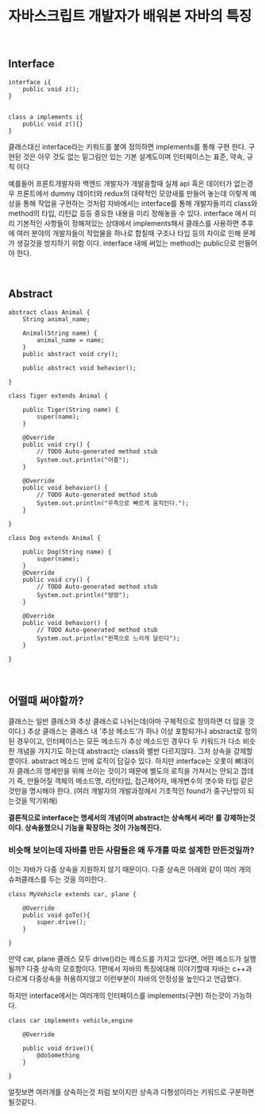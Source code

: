 # 자바스크립트 개발자가 배워본 자바의 특징


<br />

## Interface

```
interface i{
    public void z();
}


class a implements i{
    public void z(){}
}
```

클래스대신 interface라는 키워드를 붙여 정의하면 implements를 통해 구현 한다.
구현된 것은 아무 것도 없는 밑그림만 있는 기본 설계도이며 인터페이스는 표준, 약속, 규칙 이다

예를들어 프론트개발자와 백엔드 개발자가 개발을할때 실제 api 혹은 데이터가 없는경우 프론트에서 dummy 데이터와 redux의 대략적인 모양새를
만들어 놓는데 이렇게 예상을 통해 작업을 구현하는 것처럼 자바에서는 interface를 통해 개발자들끼리 class와 method의 타입, 리턴값 등등
중요한 내용을 미리 정해놓을 수 있다. interface 에서 미리 기본적인 사항들이 정해져있는 상태에서 implements해서 클래스를 사용하면
추후에 여러 분야의 개발자들이 작업물을 하나로 합칠때 구조나 타입 등의 차이로 인해 문제가 생길것을 방지하기 위함 이다.
interface 내에 써있는 method는 public으로 만들어야 한다.

<br />

## Abstract

```
abstract class Animal {
	String animal_name;
	
	Animal(String name) {
		animal_name = name;
	}
	public abstract void cry();

	public abstract void behavior();

}

class Tiger extends Animal {
	
	public Tiger(String name) {
		super(name);
	}

	@Override
	public void cry() {
		// TODO Auto-generated method stub
		System.out.println("어흥");
	}

	@Override
	public void behavior() {
		// TODO Auto-generated method stub
		System.out.println("우측으로 빠르게 움직인다.");
	}

}

class Dog extends Animal {
	
	public Dog(String name) {
		super(name);
	}
	@Override
	public void cry() {
		// TODO Auto-generated method stub
		System.out.println("멍멍");
	}

	@Override
	public void behavior() {
		// TODO Auto-generated method stub
		System.out.println("왼쪽으로 느리게 달린다");
	}

}
```

<br />

## 어떨때 써야할까?

클래스는 일반 클래스와 추상 클래스로 나뉘는데(아마 구체적으로 정의하면 더 많을 것이다.) 추상 클래스는 클래스 내 '추상 메소드'가 하나 이상 포함되거나 abstract로 정의된 경우이고, 인터페이스는 모든 메소드가 추상 메소드인 경우다
두 키워드가 다소 비슷한 개념을 가지기도 하는데 abstract는 class와 별반 다르지않다. 그저 상속을 강제할 뿐이다.
abstract 메소드 안에 로직이 담길수 있다. 하지만 interface는 오롯이 뼈대이자 클래스의 명세만을 위해 쓰이는 것이기 때문에
별도의 로직을 가져서는 안되고 껍데기 즉, 만들어질 객체의 메소드명, 리턴타입, 접근제어자, 매개변수의 갯수와 타입 같은것만을
명시해야 한다. (여러 개발자의 개발과정에서 기초적인 found가 중구난방이 되는것을 막기위해)

**결론적으로 interface는 명세서의 개념이며 abstract는 상속해서 써라! 를 강제하는것이다. 상속을했으니 기능을 확장하는 것이 가능해진다.**

### 비슷해 보이는데 자바를 만든 사람들은 왜 두개를 따로 설계한 만든것일까?

이는 자바가 다중 상속을 지원하지 않기 때문이다. 다중 상속은 아래와 같이 여러 개의 슈퍼클래스를 두는 것을 의미한다.
```
class MyVehicle extends car, plane {

    @Override
    public void goTo(){
        super.drive();
    }

}
```
만약 car, plane 클래스 모두 drive()라는 메소드를 가지고 있다면, 어떤 메소드가 실행될까? 다중 상속의 모호함이다.
1편에서 자바의 특징에대해 이야기할때 자바는 c++과 다르게 다중상속을 허용하지않고 이런부분이 자바의 안정성을 높인다고 언급했다.

하지만 interface에서는 여러개의 인터페이스를 implements(구현) 하는것이 가능하다.
```
class car implements vehicle,engine

    @Override

    public void drive(){
        @doSomething
    }

}
```

얼핏보면 여러개를 상속하는것 처럼 보이지만 상속과 다형성이라는 키워드로 구분하면 될것같다.
